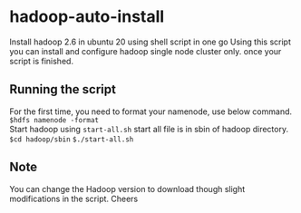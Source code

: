 # hadoop-auto-install
Install hadoop 2.6 in ubuntu 20 using shell script in one go  Using this script you can install and configure hadoop single node cluster only. once your script is finished.
## Running the script
For the first time, you need to format your namenode, use below command. 
```$hdfs namenode -format```  
Start hadoop using 
```start-all.sh``` 
start all file is in sbin of hadoop directory. 
```$cd hadoop/sbin```
```$./start-all.sh```
## Note
You can change the Hadoop version to download though slight modifications in the script.
Cheers
